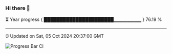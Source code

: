 ### Hi there 👋

⏳ Year progress { ██████████████████████▁▁▁▁▁▁▁▁ } 76.19 %

---

⏰ Updated on Sat, 05 Oct 2024 20:37:00 GMT

![Progress Bar CI](https://github.com/IshwaranRudhara/GIT-ACTION/workflows/Progress%20Bar%20CI/badge.svg)
